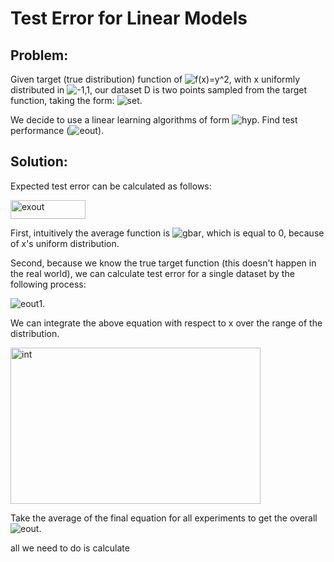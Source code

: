 # Test Error for Linear Models
## Problem:
Given target (true distribution) function of ![f(x)=y^2](http://mathurl.com/yarfcahw.png), with x uniformly distributed in ![-1,1](http://mathurl.com/ydbxaw6j.png), our dataset D is two points sampled from the target function, taking the form: ![set](http://mathurl.com/yaxpgzly.png).

We decide to use a linear learning algorithms of form ![hyp](http://mathurl.com/yap2towy.png). Find test performance (![eout](http://mathurl.com/yacz3c8s.png)).

## Solution:
Expected test error can be calculated as follows:

<img src="https://static.wixstatic.com/media/84a55f_6990fa8904824feabef3d1c75f33f4a4~mv2.png/v1/fill/w_410,h_59,al_c,lg_1,q_80/84a55f_6990fa8904824feabef3d1c75f33f4a4~mv2.webp" alt="exout" width="120" height="30"/>

First, intuitively the average function is ![gbar](http://mathurl.com/ycr5kgay.png), which is equal to 0, because of x's uniform distribution.

Second, because we know the true target function (this doesn't happen in the real world), we can calculate test error for a single dataset by the following process:

![eout1](http://mathurl.com/ya2m5zoa.png).

We can integrate the above equation with respect to x over the range of the distribution.

<img src="https://static.wixstatic.com/media/84a55f_2e789d9bce414827a46a05d2ae8c9957~mv2.png/v1/fill/w_718,h_504,al_c,q_85,usm_0.66_1.00_0.01/84a55f_2e789d9bce414827a46a05d2ae8c9957~mv2.webp" alt="int" width="400" height="250"/>

Take the average of the final equation for all experiments to get the overall ![eout](http://mathurl.com/yacz3c8s.png).


all we need to do is calculate 

